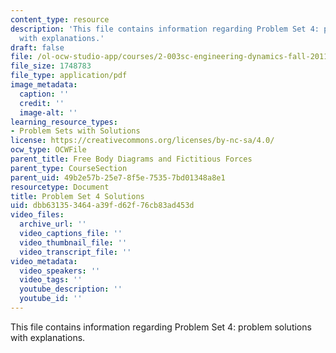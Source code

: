 ```yaml
---
content_type: resource
description: 'This file contains information regarding Problem Set 4: problem solutions
  with explanations.'
draft: false
file: /ol-ocw-studio-app/courses/2-003sc-engineering-dynamics-fall-2011/dbb631353464a39fd62f76cb83ad453d_MIT2_003SCF11_pset4_sol.pdf
file_size: 1748783
file_type: application/pdf
image_metadata:
  caption: ''
  credit: ''
  image-alt: ''
learning_resource_types:
- Problem Sets with Solutions
license: https://creativecommons.org/licenses/by-nc-sa/4.0/
ocw_type: OCWFile
parent_title: Free Body Diagrams and Fictitious Forces
parent_type: CourseSection
parent_uid: 49b2e57b-25e7-8f5e-7535-7bd01348a8e1
resourcetype: Document
title: Problem Set 4 Solutions
uid: dbb63135-3464-a39f-d62f-76cb83ad453d
video_files:
  archive_url: ''
  video_captions_file: ''
  video_thumbnail_file: ''
  video_transcript_file: ''
video_metadata:
  video_speakers: ''
  video_tags: ''
  youtube_description: ''
  youtube_id: ''
---
```

This file contains information regarding Problem Set 4: problem solutions with explanations.